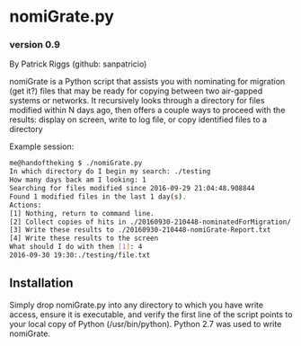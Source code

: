 # nomiGrate.py
### version 0.9

By Patrick Riggs (github: sanpatricio)

nomiGrate is a Python script that assists you with nominating for migration (get it?) files that may be ready for copying between two air-gapped systems or networks.  It recursively looks through a directory for files modified within N days ago, then offers a couple ways to proceed with the results: display on screen, write to log file, or copy identified files to a directory

Example session:

```bash
me@handoftheking $ ./nomiGrate.py 
In which directory do I begin my search: ./testing
How many days back am I looking: 1
Searching for files modified since 2016-09-29 21:04:48.908844
Found 1 modified files in the last 1 day(s).
Actions:
[1] Nothing, return to command line.
[2] Collect copies of hits in ./20160930-210448-nominatedForMigration/
[3] Write these results to ./20160930-210448-nomiGrate-Report.txt
[4] Write these results to the screen
What should I do with them [1]: 4
2016-09-30 19:30:./testing/file.txt
```

## Installation
Simply drop nomiGrate.py into any directory to which you have write access, ensure it is executable, and verify the first line of the script points to your local copy of Python (/usr/bin/python).  Python 2.7 was used to write nomiGrate.

